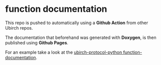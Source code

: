 
# function documentation

This repo is pushed to automatically using a **Github Action** from other Ubirch repos.

The documentation that beforehand was generated with **Doxygen**, is then published using **Github Pages**.

For an example take a look at the [ubirch-protocol-python function-documentation](http://developer.ubirch.com/function_documentation/ubirch-protocol-python/).
